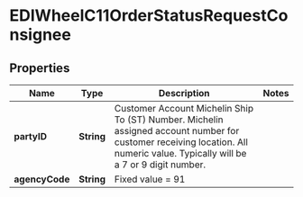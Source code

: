 

# EDIWheelC11OrderStatusRequestConsignee


## Properties

| Name | Type | Description | Notes |
|------------ | ------------- | ------------- | -------------|
|**partyID** | **String** | Customer Account Michelin Ship To (ST) Number. Michelin assigned account number for customer receiving location. All numeric value. Typically will be a 7 or 9 digit number. |  |
|**agencyCode** | **String** | Fixed value &#x3D; 91 |  |



